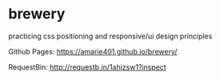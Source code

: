 # brewery
practicing css positioning and responsive/ui design principles

Github Pages: https://amarie401.github.io/brewery/

RequestBin: http://requestb.in/1ahjzsw1?inspect
